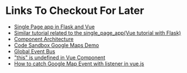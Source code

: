 # Links To Checkout For Later


* [Single Page app in Flask and Vue](https://testdriven.io/blog/developing-a-single-page-app-with-flask-and-vuejs/)
* [Similar tutorial related to the single_page_app(Vue tutorial with Flask)](https://morioh.com/p/fb51e9ae2ef4)
* [Component Architecture](https://vuejsdevelopers.com/2017/03/24/vue-js-component-templates/)
* [Code Sandbox Google Maps Demo](https://codesandbox.io/s/github/vuejs/vuejs.org/tree/master/src/v2/examples/vue-20-accessing-parent-component-instance?file=/index.html)
* [Global Event Bus](https://www.techalyst.com/posts/vuejs-global-event-bus-and-component-communication-laravel-full-stack-development)
* ["this" is undefined in Vue Component](https://michaelnthiessen.com/this-is-undefined/)
* [How to catch Google Map Event with listener in vue.js
](https://stackoverflow.com/questions/49000281/how-to-catch-google-map-event-with-listener-in-vue-js)